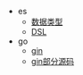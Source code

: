 <!-- _sidebar.md -->

* es
  * [数据类型](docs/elk/Field%20data%20types.md)
  * [DSL](docs/elk/DSL实践.md)
* go
  * [gin](docs/go/gin/gin.md) <!--注意这里是相对路径-->
  * [gin部分源码](docs/go/gin/code.md)